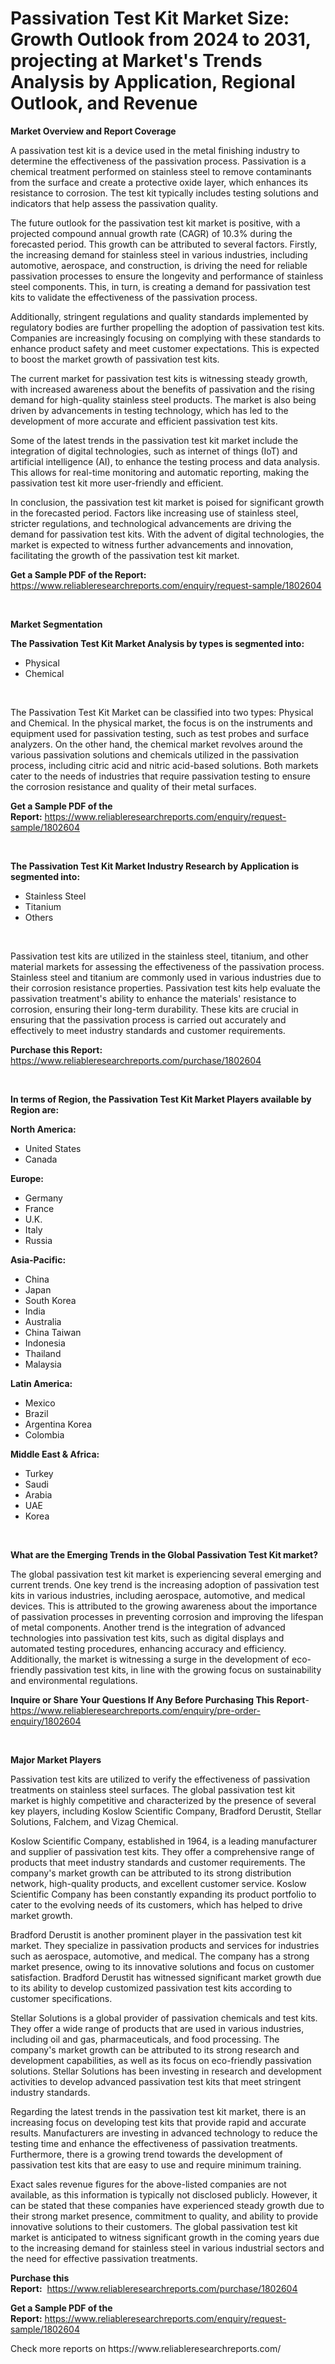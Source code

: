 <p><h1>Passivation Test Kit Market Size: Growth Outlook from 2024 to 2031, projecting at Market's Trends Analysis by Application, Regional Outlook, and Revenue</h1></p><p><strong>Market Overview and Report Coverage</strong></p>
<p><p>A passivation test kit is a device used in the metal finishing industry to determine the effectiveness of the passivation process. Passivation is a chemical treatment performed on stainless steel to remove contaminants from the surface and create a protective oxide layer, which enhances its resistance to corrosion. The test kit typically includes testing solutions and indicators that help assess the passivation quality.</p><p>The future outlook for the passivation test kit market is positive, with a projected compound annual growth rate (CAGR) of 10.3% during the forecasted period. This growth can be attributed to several factors. Firstly, the increasing demand for stainless steel in various industries, including automotive, aerospace, and construction, is driving the need for reliable passivation processes to ensure the longevity and performance of stainless steel components. This, in turn, is creating a demand for passivation test kits to validate the effectiveness of the passivation process.</p><p>Additionally, stringent regulations and quality standards implemented by regulatory bodies are further propelling the adoption of passivation test kits. Companies are increasingly focusing on complying with these standards to enhance product safety and meet customer expectations. This is expected to boost the market growth of passivation test kits.</p><p>The current market for passivation test kits is witnessing steady growth, with increased awareness about the benefits of passivation and the rising demand for high-quality stainless steel products. The market is also being driven by advancements in testing technology, which has led to the development of more accurate and efficient passivation test kits.</p><p>Some of the latest trends in the passivation test kit market include the integration of digital technologies, such as internet of things (IoT) and artificial intelligence (AI), to enhance the testing process and data analysis. This allows for real-time monitoring and automatic reporting, making the passivation test kit more user-friendly and efficient.</p><p>In conclusion, the passivation test kit market is poised for significant growth in the forecasted period. Factors like increasing use of stainless steel, stricter regulations, and technological advancements are driving the demand for passivation test kits. With the advent of digital technologies, the market is expected to witness further advancements and innovation, facilitating the growth of the passivation test kit market.</p></p>
<p><strong>Get a Sample PDF of the Report:</strong> <a href="https://www.reliableresearchreports.com/enquiry/request-sample/1802604">https://www.reliableresearchreports.com/enquiry/request-sample/1802604</a></p>
<p>&nbsp;</p>
<p><strong>Market Segmentation</strong></p>
<p><strong>The Passivation Test Kit Market Analysis by types is segmented into:</strong></p>
<p><ul><li>Physical</li><li>Chemical</li></ul></p>
<p>&nbsp;</p>
<p><p>The Passivation Test Kit Market can be classified into two types: Physical and Chemical. In the physical market, the focus is on the instruments and equipment used for passivation testing, such as test probes and surface analyzers. On the other hand, the chemical market revolves around the various passivation solutions and chemicals utilized in the passivation process, including citric acid and nitric acid-based solutions. Both markets cater to the needs of industries that require passivation testing to ensure the corrosion resistance and quality of their metal surfaces.</p></p>
<p><strong>Get a Sample PDF of the Report:</strong>&nbsp;<a href="https://www.reliableresearchreports.com/enquiry/request-sample/1802604">https://www.reliableresearchreports.com/enquiry/request-sample/1802604</a></p>
<p>&nbsp;</p>
<p><strong>The Passivation Test Kit Market Industry Research by Application is segmented into:</strong></p>
<p><ul><li>Stainless Steel</li><li>Titanium</li><li>Others</li></ul></p>
<p>&nbsp;</p>
<p><p>Passivation test kits are utilized in the stainless steel, titanium, and other material markets for assessing the effectiveness of the passivation process. Stainless steel and titanium are commonly used in various industries due to their corrosion resistance properties. Passivation test kits help evaluate the passivation treatment's ability to enhance the materials' resistance to corrosion, ensuring their long-term durability. These kits are crucial in ensuring that the passivation process is carried out accurately and effectively to meet industry standards and customer requirements.</p></p>
<p><strong>Purchase this Report:</strong>&nbsp; <a href="https://www.reliableresearchreports.com/purchase/1802604">https://www.reliableresearchreports.com/purchase/1802604</a></p>
<p>&nbsp;</p>
<p><strong>In terms of Region, the Passivation Test Kit Market Players available by Region are:</strong></p>
<p>
    <p> <strong> North America: </strong>
        <ul>
            <li>United States</li>
            <li>Canada</li>
        </ul>
        </p> 
    <p> <strong> Europe: </strong>
        <ul>
            <li>Germany</li>
            <li>France</li>
            <li>U.K.</li>
            <li>Italy</li>
            <li>Russia</li>
        </ul>
        </p> 
    <p> <strong> Asia-Pacific: </strong>
        <ul>
            <li>China</li>
            <li>Japan</li>
            <li>South Korea</li>
            <li>India</li>
            <li>Australia</li>
            <li>China Taiwan</li>
            <li>Indonesia</li>
            <li>Thailand</li>
            <li>Malaysia</li>
        </ul>
        </p> 
    <p> <strong> Latin America: </strong>
        <ul>
            <li>Mexico</li>
            <li>Brazil</li>
            <li>Argentina Korea</li>
            <li>Colombia</li>
        </ul>
        </p> 
    <p> <strong> Middle East & Africa: </strong>
        <ul>
            <li>Turkey</li>
            <li>Saudi</li>
            <li>Arabia</li>
            <li>UAE</li>
            <li>Korea</li>
        </ul>
    </p>
    </p>
<p>&nbsp;</p>
<p><strong>What are the Emerging Trends in the Global Passivation Test Kit market?</strong></p>
<p><p>The global passivation test kit market is experiencing several emerging and current trends. One key trend is the increasing adoption of passivation test kits in various industries, including aerospace, automotive, and medical devices. This is attributed to the growing awareness about the importance of passivation processes in preventing corrosion and improving the lifespan of metal components. Another trend is the integration of advanced technologies into passivation test kits, such as digital displays and automated testing procedures, enhancing accuracy and efficiency. Additionally, the market is witnessing a surge in the development of eco-friendly passivation test kits, in line with the growing focus on sustainability and environmental regulations.</p></p>
<p><strong>Inquire or Share Your Questions If Any Before Purchasing This Report</strong>- <a href="https://www.reliableresearchreports.com/enquiry/pre-order-enquiry/1802604">https://www.reliableresearchreports.com/enquiry/pre-order-enquiry/1802604</a></p>
<p>&nbsp;</p>
<p><strong>Major Market Players</strong></p>
<p><p>Passivation test kits are utilized to verify the effectiveness of passivation treatments on stainless steel surfaces. The global passivation test kit market is highly competitive and characterized by the presence of several key players, including Koslow Scientific Company, Bradford Derustit, Stellar Solutions, Falchem, and Vizag Chemical. </p><p>Koslow Scientific Company, established in 1964, is a leading manufacturer and supplier of passivation test kits. They offer a comprehensive range of products that meet industry standards and customer requirements. The company's market growth can be attributed to its strong distribution network, high-quality products, and excellent customer service. Koslow Scientific Company has been constantly expanding its product portfolio to cater to the evolving needs of its customers, which has helped to drive market growth.</p><p>Bradford Derustit is another prominent player in the passivation test kit market. They specialize in passivation products and services for industries such as aerospace, automotive, and medical. The company has a strong market presence, owing to its innovative solutions and focus on customer satisfaction. Bradford Derustit has witnessed significant market growth due to its ability to develop customized passivation test kits according to customer specifications. </p><p>Stellar Solutions is a global provider of passivation chemicals and test kits. They offer a wide range of products that are used in various industries, including oil and gas, pharmaceuticals, and food processing. The company's market growth can be attributed to its strong research and development capabilities, as well as its focus on eco-friendly passivation solutions. Stellar Solutions has been investing in research and development activities to develop advanced passivation test kits that meet stringent industry standards.</p><p>Regarding the latest trends in the passivation test kit market, there is an increasing focus on developing test kits that provide rapid and accurate results. Manufacturers are investing in advanced technology to reduce the testing time and enhance the effectiveness of passivation treatments. Furthermore, there is a growing trend towards the development of passivation test kits that are easy to use and require minimum training.</p><p>Exact sales revenue figures for the above-listed companies are not available, as this information is typically not disclosed publicly. However, it can be stated that these companies have experienced steady growth due to their strong market presence, commitment to quality, and ability to provide innovative solutions to their customers. The global passivation test kit market is anticipated to witness significant growth in the coming years due to the increasing demand for stainless steel in various industrial sectors and the need for effective passivation treatments.</p></p>
<p><strong>Purchase this Report:</strong>&nbsp;&nbsp;<a href="https://www.reliableresearchreports.com/purchase/1802604">https://www.reliableresearchreports.com/purchase/1802604</a></p>
<p></p>
<p><strong>Get a Sample PDF of the Report:</strong>&nbsp;<a href="https://www.reliableresearchreports.com/enquiry/request-sample/1802604">https://www.reliableresearchreports.com/enquiry/request-sample/1802604</a></p>
<p>Check more reports on https://www.reliableresearchreports.com/</p>